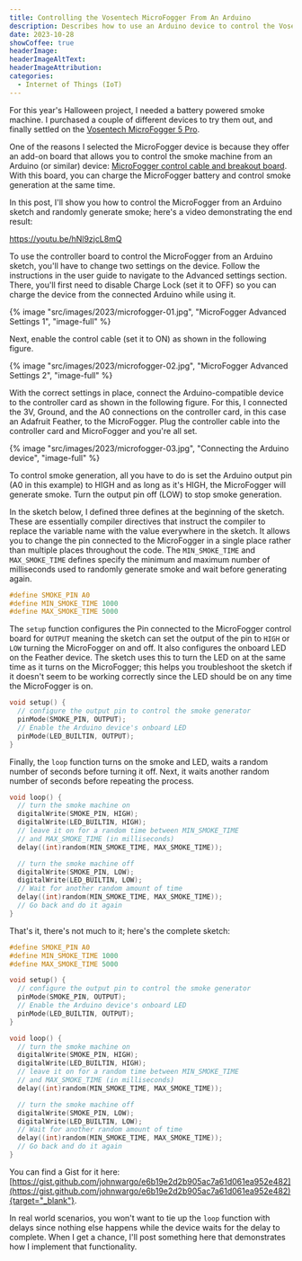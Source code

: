 ```yaml
---
title: Controlling the Vosentech MicroFogger From An Arduino
description: Describes how to use an Arduino device to control the Vosentech MicroFogger. 
date: 2023-10-28
showCoffee: true
headerImage: 
headerImageAltText: 
headerImageAttribution: 
categories:
  - Internet of Things (IoT)
---
```


For this year's Halloween project, I needed a battery powered smoke machine. I purchased a couple of different devices to try them out, and finally settled on the [Vosentech MicroFogger 5 Pro](https://vosentech.com/index.php/product/microfogger-5-pro/). 

One of the reasons I selected the MicroFogger device is because they offer an add-on board that allows you to control the smoke machine from an Arduino (or similar) device: [MicroFogger control cable and breakout board](https://vosentech.com/index.php/product/microfogger-control-cable/). With this board, you can charge the MicroFogger battery and control smoke generation at the same time. 

In this post, I'll show you how to control the MicroFogger from an Arduino sketch and randomly generate smoke; here's a video demonstrating the end result:

https://youtu.be/hNl9zjcL8mQ

To use the controller board to control the MicroFogger from an Arduino sketch, you'll have to change two settings on the device. Follow the instructions in the user guide to navigate to the Advanced settings section. There, you'll first need to disable Charge Lock (set it to OFF) so you can charge the device from the connected Arduino while using it.

{% image "src/images/2023/microfogger-01.jpg", "MicroFogger Advanced Settings 1", "image-full" %}

Next, enable the control cable (set it to ON) as shown in the following figure.

{% image "src/images/2023/microfogger-02.jpg", "MicroFogger Advanced Settings 2", "image-full" %}

With the correct settings in place, connect the Arduino-compatible device to the controller card as shown in the following figure. For this, I connected the 3V, Ground, and the A0 connections on the controller card, in this case an Adafruit Feather, to the MicroFogger.  Plug the controller cable into the controller card and MicroFogger and you're all set.

{% image "src/images/2023/microfogger-03.jpg", "Connecting the Arduino device", "image-full" %}

To control smoke generation, all you have to do is set the Arduino output pin (A0 in this example) to HIGH and as long as it's HIGH, the MicroFogger will generate smoke. Turn the output pin off (LOW) to stop smoke generation.

In the sketch below, I defined three defines at the beginning of the sketch. These are essentially compiler directives that instruct the compiler to replace the variable name with the value everywhere in the sketch. It allows you to change the pin connected to the MicroFogger in a single place rather than multiple places throughout the code. The `MIN_SMOKE_TIME` and `MAX_SMOKE_TIME` defines specify the minimum and maximum number of milliseconds used to randomly generate smoke and wait before generating again. 

```c
#define SMOKE_PIN A0
#define MIN_SMOKE_TIME 1000
#define MAX_SMOKE_TIME 5000
```

The `setup` function configures the Pin connected to the MicroFogger control board for `OUTPUT` meaning the sketch can set the output of the pin to `HIGH` or `LOW` turning the MicroFogger on and off. It also configures the onboard LED on the Feather device. The sketch uses this to turn the LED on at the same time as it turns on the MicroFogger; this helps you troubleshoot the sketch if it doesn't seem to be working correctly since the LED should be on any time the MicroFogger is on.

```c
void setup() {
  // configure the output pin to control the smoke generator
  pinMode(SMOKE_PIN, OUTPUT);
  // Enable the Arduino device's onboard LED
  pinMode(LED_BUILTIN, OUTPUT);
}
```

Finally, the `loop` function turns on the smoke and LED, waits a random number of seconds before turning it off. Next, it waits another random number of seconds before repeating the process.

```c
void loop() {
  // turn the smoke machine on
  digitalWrite(SMOKE_PIN, HIGH);
  digitalWrite(LED_BUILTIN, HIGH);
  // leave it on for a random time between MIN_SMOKE_TIME
  // and MAX_SMOKE_TIME (in milliseconds)
  delay((int)random(MIN_SMOKE_TIME, MAX_SMOKE_TIME));

  // turn the smoke machine off
  digitalWrite(SMOKE_PIN, LOW);
  digitalWrite(LED_BUILTIN, LOW);
  // Wait for another random amount of time
  delay((int)random(MIN_SMOKE_TIME, MAX_SMOKE_TIME));
  // Go back and do it again
}
```

That's it, there's not much to it; here's the complete sketch:

```c
#define SMOKE_PIN A0
#define MIN_SMOKE_TIME 1000
#define MAX_SMOKE_TIME 5000

void setup() {
  // configure the output pin to control the smoke generator
  pinMode(SMOKE_PIN, OUTPUT);
  // Enable the Arduino device's onboard LED
  pinMode(LED_BUILTIN, OUTPUT);
}

void loop() {
  // turn the smoke machine on
  digitalWrite(SMOKE_PIN, HIGH);
  digitalWrite(LED_BUILTIN, HIGH);
  // leave it on for a random time between MIN_SMOKE_TIME
  // and MAX_SMOKE_TIME (in milliseconds)
  delay((int)random(MIN_SMOKE_TIME, MAX_SMOKE_TIME));

  // turn the smoke machine off
  digitalWrite(SMOKE_PIN, LOW);
  digitalWrite(LED_BUILTIN, LOW);
  // Wait for another random amount of time
  delay((int)random(MIN_SMOKE_TIME, MAX_SMOKE_TIME));
  // Go back and do it again
}
```

You can find a Gist for it here: [https://gist.github.com/johnwargo/e6b19e2d2b905ac7a61d061ea952e482](https://gist.github.com/johnwargo/e6b19e2d2b905ac7a61d061ea952e482){target="_blank"}.

In real world scenarios, you won't want to tie up the `loop` function with delays since nothing else happens while the device waits for the delay to complete. When I get a chance, I'll post something here that demonstrates how I implement that functionality.
